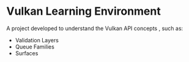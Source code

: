 # Vulkan Learning Environment

A project developed to understand the Vulkan API concepts , such as:
- Validation Layers
- Queue Families
- Surfaces

